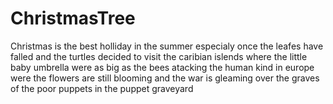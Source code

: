 # ChristmasTree
Christmas is the best holliday in the summer especialy once the leafes have falled and the turtles decided to visit the caribian islends where the little baby umbrella were as big as the bees atacking the human kind in europe were the flowers are still blooming and the war is gleaming over the graves of the poor puppets in the puppet graveyard

